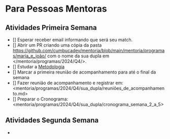 # Para Pessoas Mentoras

## Atividades Primeira Semana

- [] Esperar receber email informando que será seu match.
- [] Abrir um PR criando uma cópia da pasta
  <https://github.com/cumbucadev/mentoria/blob/main/mentoria/programas/maria_e_joão/> com o nome da
  sua dupla em </mentoria/programas/2024/Q4/>.
- [] Estudar a [Metodologia](/mentoria/metodologia/README.md)
- [] Marcar a primeira reunião de acompanhamento para até o final da semana
- [] Fazer reunião de acompanhamento e registrar em:
  <mentoria/programas/2024/Q4/sua_dupla/reuniões_de_acompanhamento.md>
- [] Preparar o Cronograma: <mentoria/programas/2024/Q4/sua_dupla/cronograma_semana_2_a_5>

## Atividades Segunda Semana

-
